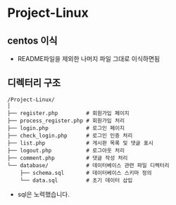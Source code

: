 # Project-Linux

## centos 이식
- README파일을 제외한 나머지 파일 그대로 이식하면됨
## 디렉터리 구조
```
/Project-Linux/
│
├── register.php         # 회원가입 페이지
├── process_register.php # 회원가입 처리
├── login.php            # 로그인 페이지
├── check_login.php      # 로그인 인증 처리
├── list.php             # 게시판 목록 및 댓글 표시
├── logout.php           # 로그아웃 처리
├── comment.php          # 댓글 작성 처리
└── database/            # 데이터베이스 관련 파일 디렉터리
    ├── schema.sql       # 데이터베이스 스키마 정의
    └── data.sql         # 초기 데이터 삽입
```
- sql은 노력했습니다.
